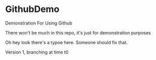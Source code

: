 # GithubDemo
Demonstration For Using Github

There won't be much in this repo, it's just for demonstration purposes

Oh hey look there's a typoe here. Someone should fix that.

Version 1, branching at time t0
